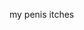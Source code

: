 <p>my penis itches</p>
<p><img src="https://cdn.discordapp.com/attachments/1134735309981097995/1136676084063162368/unknown_1.png" alt="" /></p>
